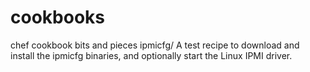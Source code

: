 cookbooks
=========

chef cookbook bits and pieces
ipmicfg/
  A test recipe to download and install the ipmicfg binaries, and optionally start the Linux IPMI driver.
